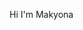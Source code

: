 Hi I'm Makyona


<!---
Makyona/Makyona is a ✨ special ✨ repository because its `README.md` (this file) appears on your GitHub profile.
You can click the Preview link to take a look at your changes.
--->
